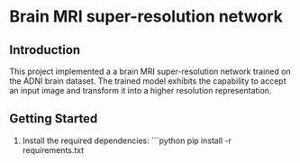 # Brain MRI super-resolution network 
## Introduction
This project implemented a a brain MRI super-resolution network trained on the ADNI brain dataset. The trained model exhibits the capability to accept an input image and transform it into a higher resolution representation.
## Getting Started
1. Install the required dependencies: ```python pip install -r requirements.txt
